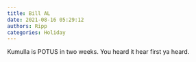 ```yaml
---
title: Bill AL
date: 2021-08-16 05:29:12
authors: Ripp
categories: Holiday
---
```


 Kumulla is POTUS in two weeks.
You heard it hear first ya heard.